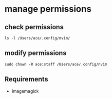 # manage permissions

## check permissions

`ls -l /Users/ace/.config/nvim/`

## modify permissions

`sudo chown -R ace:staff /Users/ace/.config/nvim`

## Requirements

- imagemagick
